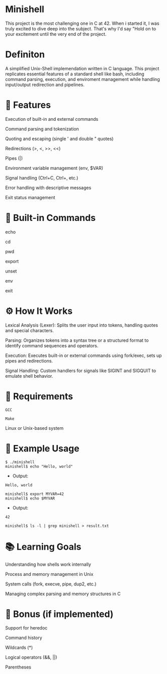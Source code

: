 # Minishell
This project is the most challenging one in C at 42. When i started it, I was truly excited to dive deep into the subject. That's why I'd say "Hold on to your excitement  until the very end of the project. 

# Definiton

A simplified Unix-Shell implemendation written in C language. This project replicates essential features of a standard shell like bash, including command parsing, execution, and enviroment management while handling input/output redirection and pipelines.

# 🚀 Features
Execution of built-in and external commands

Command parsing and tokenization

Quoting and escaping (single ' and double " quotes)

Redirections (>, <, >>, <<)

Pipes (|)

Environment variable management (env, $VAR)

Signal handling (Ctrl+C, Ctrl+\, etc.)

Error handling with descriptive messages

Exit status management

# 📁 Built-in Commands
echo

cd

pwd

export

unset

env

exit

# ⚙️ How It Works
Lexical Analysis (Lexer):
Splits the user input into tokens, handling quotes and special characters.

Parsing:
Organizes tokens into a syntax tree or a structured format to identify command sequences and operators.

Execution:
Executes built-in or external commands using fork/exec, sets up pipes and redirections.

Signal Handling:
Custom handlers for signals like SIGINT and SIGQUIT to emulate shell behavior.

# 🔧 Requirements
```
GCC

```

```
Make

```
Linux or Unix-based system

# 🧪 Example Usage

```
$ ./minishell
minishell$ echo "Hello, world"

```
- Output:

```
Hello, world

```

```
minishell$ export MYVAR=42
minishell$ echo $MYVAR

```
- Output:
```
42

```

```
minishell$ ls -l | grep minishell > result.txt

```
# 📚 Learning Goals
Understanding how shells work internally

Process and memory management in Unix

System calls (fork, execve, pipe, dup2, etc.)

Managing complex parsing and memory structures in C

# 📎 Bonus (if implemented)
Support for heredoc

Command history

Wildcards (*)

Logical operators (&&, ||)

Parentheses
